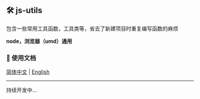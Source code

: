 ## 🛠️ js-utils
包含一些常用工具函数，工具类等，省去了新建项目时重复编写函数的麻烦

**node，浏览器（umd）通用**

### 📄 使用文档
[简体中文](docs/zh-cn/index.md) | [English](docs/en/index.md)

---

持续开发中...